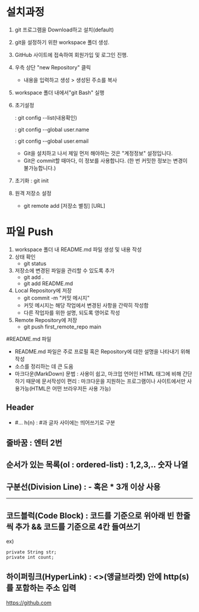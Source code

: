 # 설치과정
1. git 프로그램을 Download하고 설치(default)
2. git을 설정하기 위한 workspace 폴더 생성.
3. GitHub 사이트에 접속하여 회원가입 및 로그인 진행.
4. 우측 상단 "new Repository" 클릭
   - 내용을 입력하고 생성 > 생성된 주소를 복사
5. workspace 폴더 내에서"git Bash" 실행
6. 초기설정

   : git config --list(내용확인)

   : git config --global user.name

   : git config --global user.email 
   - Git을 설치하고 나서 제일 먼저 해야하는 것은 "계정정보" 설정입니다.
   - Git은 commit할 때마다, 이 정보를 사용합니다. (한 번 커밋한 정보는 변경이 불가능합니다.)
8. 초기화
   : git init
9. 원격 저장소 설정
   - git remote add [저장소 별칭] [URL]

# 파일 Push
1. workspace 폴더 내 README.md 파일 생성 및 내용 작성
2. 상태 확인
   - git status
3. 저장소에 변경된 파일을 관리할 수 있도록 추가
   - git add .
   - git add README.md
4. Local Repository에 저장
   - git commit -m "커밋 메시지"
   - 커밋 메시지는 해당 작업에서 변경된 사항을 간략히 작성함
   - 다른 작업자를 위한 설명, 되도록 영어로 작성
5. Remote Repository에 저장
   - git push first_remote_repo main

#README.md 파일
   - README.md 파일은 주로 프로필 혹은 Repository에 대한 설명을 나타내기 위해 작성
   - 소스를 정리하는 데 큰 도움
   - 마크다운(MarkDown) 문법
   : 사용이 쉽고, 마크업 언어인 HTML 태그에 비해 간단하기 때문에 문서작성이 편리
   : 마크다운을 지원하는 프로그램이나 사이트에서만 사용가능(HTML은 어떤 브라우저든 사용 가능)
## Header
   - #... h{n} : #과 글자 사이에는 띄어쓰기로 구분
## 줄바꿈 : 엔터 2번
## 순서가 있는 목록(ol : ordered-list) : 1,2,3,.. 숫자 나열
## 구분선(Division Line) : - 혹은 * 3개 이상 사용
---
## 코드블럭(Code Block) : 코드를 기준으로 위아래 빈 한줄씩 추가 && 코드를 기준으로 4칸 들여쓰기
ex)

    private String str;
    private int count;

## 하이퍼링크(HyperLink) : <>(앵글브라켓) 안에 http(s)를 포함하는 주소 입력
<https://github.com>
